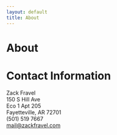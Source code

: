 ```yaml
---
layout: default
title: About
---
```

# About

# Contact Information
Zack Fravel   
150 S Hill Ave   
Eco 1 Apt 205   
Fayetteville, AR 72701   
(501) 519 7667   
mail@zackfravel.com   
